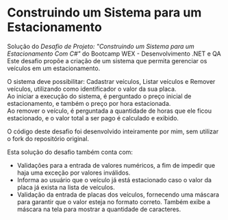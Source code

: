 # Construindo um Sistema para um Estacionamento

Solução do *Desafio de Projeto: "Construindo um Sistema para um Estacionamento Com C#"* do Bootcamp WEX - Desenvolvimento .NET e QA  
Este desafio propõe a criação de um sistema que permita gerenciar os veículos em um estacionamento.

O sistema deve possibilitar: Cadastrar veículos, Listar veículos e Remover veículos, utilizando como identificador o valor da sua placa.  
Ao iniciar a execução do sistema, é perguntado o preço inicial de estacionamento, e também o preço por hora estacionada.  
Ao remover o veículo, é perguntada a quantidade de horas que ele ficou estacionado, e o valor total a ser pago é calculado e exibido.

O código deste desafio foi desenvolvido inteiramente por mim, sem utilizar o fork do repositório original.

Esta solução do desafio também conta com: 
- Validações para a entrada de valores numéricos, a fim de impedir que haja uma exceção por valores inválidos.
- Informa ao usuário que o veículo já está estacionado caso o valor da placa já exista na lista de veículos.
- Validação da entrada de placas dos veículos, fornecendo uma máscara para garantir que o valor esteja no formato correto. Também exibe a máscara na tela para mostrar a quantidade de caracteres.